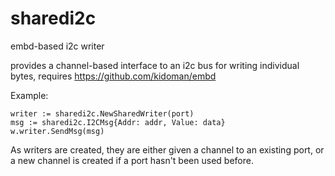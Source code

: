 # sharedi2c
embd-based i2c writer

provides a channel-based interface to an i2c bus for writing individual bytes, requires https://github.com/kidoman/embd

Example:
```
writer := sharedi2c.NewSharedWriter(port)
msg := sharedi2c.I2CMsg{Addr: addr, Value: data}
w.writer.SendMsg(msg)
```

As writers are created, they are either given a channel to an existing port, or a new channel is created if a port hasn't been used before.
